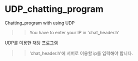 # UDP_chatting_program
Chatting_program with using UDP
>>You have to enter your IP in 'chat_header.h'

UDP를 이용한 채팅 프로그램
>>'chat_header.h'에 서버로 이용할 ip를 입력해야 합니다.
